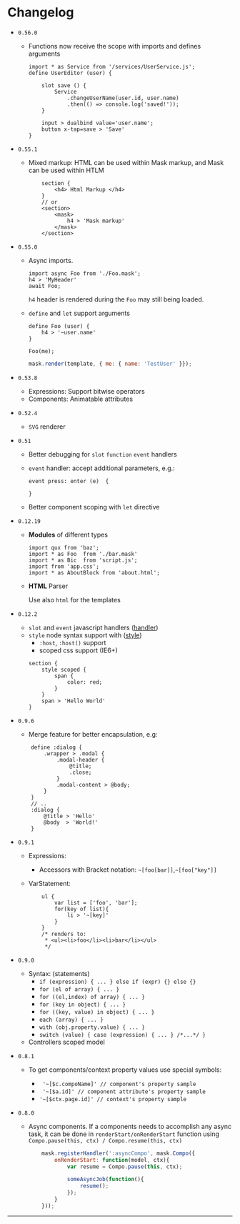 # Changelog

- `0.56.0`
	
	- Functions now receive the scope with imports and defines arguments

		```mask
		import * as Service from '/services/UserService.js';
		define UserEditor (user) {
			
			slot save () {
				Service
					.changeUserName(user.id, user.name)
					.then(() => console.log('saved!'));
			}

			input > dualbind value='user.name';
			button x-tap=save > 'Save'
		}
		```

- `0.55.1`
	- Mixed markup: HTML can be used within Mask markup, and Mask can be used within HTLM

		```mask
			section {
				<h4> Html Markup </h4>
			}
			// or
			<section>
				<mask>
					h4 > 'Mask markup'
				</mask>
			</section>
		```
- `0.55.0`
	- Async imports.

		```mask
		import async Foo from './Foo.mask';
		h4 > 'MyHeader'
		await Foo;
		```

		`h4` header is rendered during the `Foo` may still being loaded.

	- `define` and `let` support arguments

		```mask
		define Foo (user) {
			h4 > '~user.name'
		}

		Foo(me);
		```
		```javascript
		mask.render(template, { me: { name: 'TestUser' }});
		```

- `0.53.8`
	- Expressions: Support bitwise operators
	- Components: Animatable attributes

- `0.52.4`
	- `SVG` renderer

- `0.51`
	- Better debugging for `slot` `function` `event` handlers
	- `event` handler: accept additional parameters, e.g.:

		```mask
		event press: enter (e)  {

		}
		```
	- Better component scoping with `let` directive

- `0.12.19`
	- **Modules** of different types

		```mask
		import qux from 'baz';
		import * as Foo  from './bar.mask'
		import * as Bic  from 'script.js';
		import from 'app.css';
		import * as AboutBlock from 'about.html';
		```
	- **HTML** Parser

		Use also `html` for the templates

- `0.12.2`
	- `slot` and `event` javascript handlers ([handler](/test/dom/compo/handler.test))
	- `style` node syntax support with ([style](/test/dom/compo/style.test))
		- `:host`, `:host()` support
		- scoped css support (IE6+)
		```mask
		section {
			style scoped {
				span {
					color: red;
				}
			}
			span > 'Hello World'
		}
		```

- `0.9.6`
	- Merge feature for better encapsulation, e.g:
	```mask
		define :dialog {
			.wrapper > .modal {
				.modal-header {
					@title;
					.close;
				}
				.modal-content > @body;
			}
		}
		// ..
		:dialog {
			@title > 'Hello'
			@body  > 'World!'
		}
	```
- `0.9.1`
	- Expressions:
		- Accessors with Bracket notation: ```~[foo[bar]]```,```~[foo["key"]]```
	- VarStatement:

		```mask
			ul {
				var list = ['foo', 'bar'];
				for(key of list){
					li > '~[key]'
				}
			}
			/* renders to:
			 * <ul><li>foo</li><li>bar</li></ul>
			 */
		```
- `0.9.0`
	- Syntax: (statements)
		- ```if (expression) { ... } else if (expr) {} else {} ```
		- ```for (el of array) { ... } ```
		- ```for ((el,index) of array) { ... } ```
		- ```for (key in object) { ... } ```
		- ```for ((key, value) in object) { ... } ```
		- ```each (array) { ... } ```
		- ```with (obj.property.value) { ... } ```
		- ```switch (value) { case (expression) { ... } /*...*/ } ```
	- Controllers scoped model
- `0.8.1`

	- To get components/context property values use special symbols:

		- ``` '~[$c.compoName]' // component's property sample```
		- ``` '~[$a.id]' // component attribute's property sample```
		- ``` '~[$ctx.page.id]' // context's property sample ```

- `0.8.0`
	- Async components. If a components needs to accomplish any async task, it can be done in
		``` renderStart/onRenderStart ``` function using
		``` Compo.pause(this, ctx) / Compo.resume(this, ctx)  ```
		``` javascript
			mask.registerHandler(':asyncCompo', mask.Compo({
				onRenderStart: function(model, ctx){
					var resume = Compo.pause(this, ctx);

					someAsyncJob(function(){
						resume();
					});
				}
			}));
		```

---